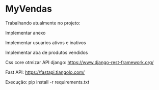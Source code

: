# MyVendas

Trabalhando atualmente no projeto:

Implementar anexo

Implementar usuarios ativos e inativos

Implementar aba de produtos vendidos

Css core otmizar
API django:
https://www.django-rest-framework.org/

Fast API:
https://fastapi.tiangolo.com/

Execução: pip install -r requirements.txt


